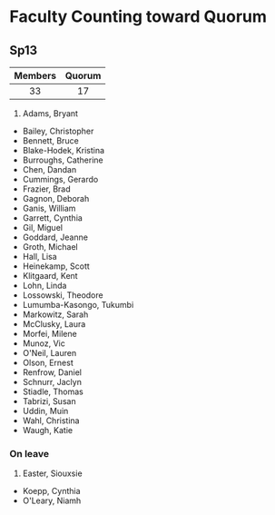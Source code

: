 Faculty Counting toward Quorum
========

## Sp13 ##

| Members	| Quorum	|  
| :----:	| :----:	|  
| 33	| 17	|  

1.  Adams, Bryant 
* Bailey, Christopher 
* Bennett, Bruce
* Blake-Hodek, Kristina 
* Burroughs, Catherine 
* Chen, Dandan
* Cummings, Gerardo 
* Frazier, Brad 
* Gagnon, Deborah 
* Ganis, William	
* Garrett, Cynthia	
* Gil, Miguel
* Goddard, Jeanne 
* Groth, Michael 
* Hall, Lisa	
* Heinekamp, Scott	
* Klitgaard, Kent 
* Lohn, Linda 
* Lossowski, Theodore 
* Lumumba-Kasongo, Tukumbi	
* Markowitz, Sarah	
* McClusky, Laura 
* Morfei, Milene 
* Munoz, Vic 
* O'Neil, Lauren 
* Olson, Ernest 
* Renfrow, Daniel 
* Schnurr, Jaclyn 
* Stiadle, Thomas 
* Tabrizi, Susan 
* Uddin, Muin
* Wahl, Christina	
* Waugh, Katie 

### On leave

1. Easter, Siouxsie 
* Koepp, Cynthia 
* O'Leary, Niamh 

